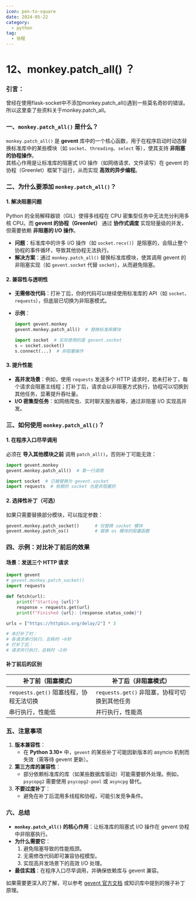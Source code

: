 ```yaml
---
icon: pen-to-square
date: 2024-05-22
category:
  - python
tag:
  - 协程
---
```




# 12、monkey.patch_all() ？



### 引言：

曾经在使用flask-socket中不添加monkey.patch_all()遇到一些莫名奇妙的错误。所以这里查了些资料关于monkey.patch_all。



### 一、**`monkey.patch_all()` 是什么？**

`monkey.patch_all()` 是 **gevent** 库中的一个核心函数，用于在程序启动时动态替换标准库中的某些模块（如 `socket`、`threading`、`select` 等），使其支持 **非阻塞的协程操作**。  
其核心作用是让标准库的阻塞式 I/O 操作（如网络请求、文件读写）在 gevent 的协程（Greenlet）框架下运行，从而实现 **高效的异步编程**。



### 二、**为什么要添加 `monkey.patch_all()`？**



#### **1. 解决阻塞问题**
Python 的全局解释器锁（GIL）使得多线程在 CPU 密集型任务中无法充分利用多核 CPU。而 **gevent 的协程（Greenlet）** 通过 **协作式调度** 实现轻量级的并发，但需要依赖 **非阻塞的 I/O 操作**。  
- **问题**：标准库中的许多 I/O 操作（如 `socket.recv()`）是阻塞的，会阻止整个协程的事件循环，导致其他协程无法执行。  
- **解决方案**：通过 `monkey.patch_all()` 替换标准库模块，使其调用 gevent 的非阻塞实现（如 `gevent.socket` 代替 `socket`），从而避免阻塞。

#### **2. 兼容性与透明性**
- **无需修改代码**：打补丁后，你的代码可以继续使用标准库的 API（如 `socket`、`requests`），但底层已切换为非阻塞模式。  
- **示例**：  
  
  ```python
  import gevent.monkey
  gevent.monkey.patch_all()  # 替换标准库模块
  
  import socket  # 实际使用的是 gevent.socket
  s = socket.socket()
  s.connect(...)  # 非阻塞操作
  ```

#### **3. 提升性能**
- **高并发场景**：例如，使用 `requests` 发送多个 HTTP 请求时，若未打补丁，每个请求会阻塞主线程；打补丁后，请求会以非阻塞方式执行，协程可以切换到其他任务，显著提升吞吐量。
- **I/O 密集型任务**：如网络爬虫、实时聊天服务器等，通过非阻塞 I/O 实现高并发。



### 三、**如何使用 `monkey.patch_all()`？**



#### **1. 在程序入口尽早调用**
必须在 **导入其他模块之前** 调用 `patch_all()`，否则补丁可能无效：  
```python
import gevent.monkey
gevent.monkey.patch_all()  # 第一行调用

import socket  # 已被替换为 gevent.socket
import requests  # 依赖的 socket 也是非阻塞的
```

#### **2. 选择性补丁（可选）**
如果只需要替换部分模块，可以指定参数：  
```python
gevent.monkey.patch_socket()      # 仅替换 socket 模块
gevent.monkey.patch_os()          # 替换 os 模块的阻塞函数
```



### 四、**示例：对比补丁前后的效果**



#### **场景**：发送三个 HTTP 请求  
```python
import gevent
# gevent.monkey.patch_socket() 
import requests

def fetch(url):
    print(f"Starting {url}")
    response = requests.get(url)
    print(f"Finished {url}: {response.status_code}")

urls = ["https://httpbin.org/delay/2"] * 3

# 未打补丁时：
# 各请求串行执行，总耗时 ~6秒
# 打补丁后：
# 请求并行执行，总耗时 ~2秒
```

#### **补丁前后的区别**

| 补丁前（阻塞模式）                      | 补丁后（非阻塞模式）                          |
| --------------------------------------- | --------------------------------------------- |
| `requests.get()` 阻塞线程，协程无法切换 | `requests.get()` 非阻塞，协程可切换到其他任务 |
| 串行执行，性能低                        | 并行执行，性能高                              |



### 五、**注意事项**

1. **版本兼容性**：
   - 在 **Python 3.10+** 中，`gevent` 的某些补丁可能因新版本的 asyncio 机制而失效（需等待 gevent 更新）。
2. **第三方库的兼容性**：
   - 部分依赖标准库的库（如某些数据库驱动）可能需要额外处理。例如，`psycopg2` 需要使用 `psycopg2-pool` 或 `asyncpg` 替代。
3. **不要过度补丁**：
   - 避免在补丁后混用多线程和协程，可能引发竞争条件。



### 六、**总结**

- **`monkey.patch_all()` 的核心作用**：让标准库的阻塞式 I/O 操作在 gevent 协程中非阻塞执行。
- **为什么需要它**：  
  1. 避免阻塞导致的性能瓶颈。  
  2. 无需修改代码即可兼容协程模型。  
  3. 实现高并发场景下的高效 I/O 处理。
- **最佳实践**：在程序入口尽早调用，并确保依赖库与 gevent 兼容。

如果需要更深入的了解，可以参考 [gevent 官方文档](http://www.gevent.org/) 或知识库中提到的猴子补丁原理。